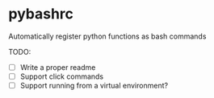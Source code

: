 # pybashrc
Automatically register python functions as bash commands

TODO:
- [ ] Write a proper readme
- [ ] Support click commands
- [ ] Support running from a virtual environment?
